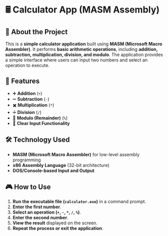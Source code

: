 # 🖩 Calculator App (MASM Assembly)

## 📌 About the Project

This is a **simple calculator application** built using **MASM (Microsoft Macro Assembler)**. It performs **basic arithmetic operations**, including **addition, subtraction, multiplication, division, and modulo**. The application provides a simple interface where users can input two numbers and select an operation to execute.

## 🚀 Features

- ➕ **Addition** (`+`)
- ➖ **Subtraction** (`-`)
- ✖️ **Multiplication** (`*`)
- ➗ **Division** (`/`)
- 🔢 **Modulo (Remainder)** (`%`)
- 🔄 **Clear Input Functionality**

## 🛠 Technology Used

- **MASM (Microsoft Macro Assembler)** for low-level assembly programming
- **x86 Assembly Language** (32-bit architecture)
- **DOS/Console-based Input and Output**

## 🎮 How to Use

1. **Run the executable file (****`calculator.exe`****)** in a command prompt.
2. **Enter the first number**.
3. **Select an operation (****`+`****, ****`-`****, ****`*`****, ****`/`****, ****`%`****)**.
4. **Enter the second number**.
5. **View the result** displayed on the screen.
6. **Repeat the process or exit the application**.
